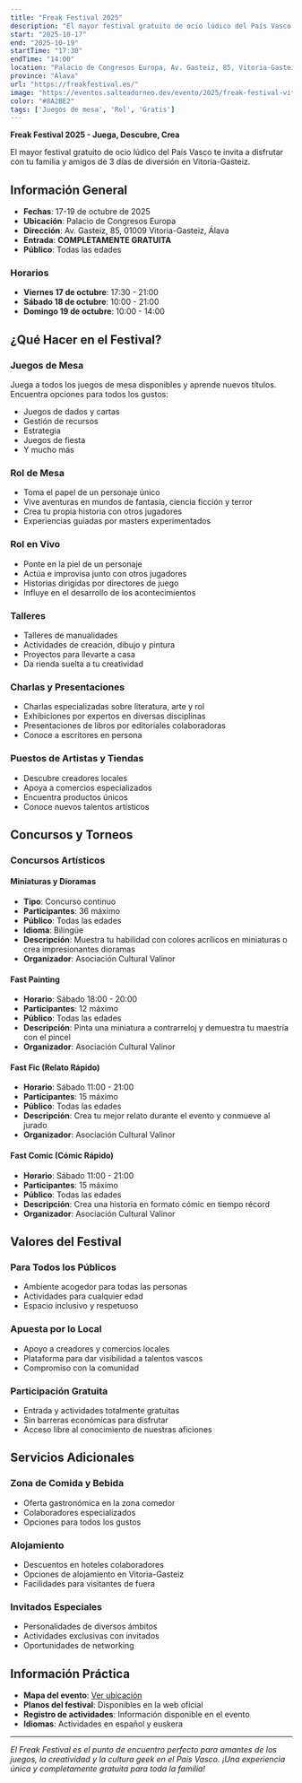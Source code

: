 ```yaml
---
title: "Freak Festival 2025"
description: "El mayor festival gratuito de ocio lúdico del País Vasco. Tres días de diversión con juegos de mesa, rol, talleres, charlas, concursos y actividades para toda la familia en Vitoria-Gasteiz."
start: "2025-10-17"
end: "2025-10-19"
startTime: "17:30"
endTime: "14:00"
location: "Palacio de Congresos Europa, Av. Gasteiz, 85, Vitoria-Gasteiz"
province: "Álava"
url: "https://freakfestival.es/"
image: "https://eventos.salteadorneo.dev/evento/2025/freak-festival-vitoria.png"
color: "#8A2BE2"
tags: ['Juegos de mesa', 'Rol', 'Gratis']
---
```


**Freak Festival 2025 - Juega, Descubre, Crea**

El mayor festival gratuito de ocio lúdico del País Vasco te invita a disfrutar con tu familia y amigos de 3 días de diversión en Vitoria-Gasteiz.

## Información General

- **Fechas**: 17-19 de octubre de 2025
- **Ubicación**: Palacio de Congresos Europa
- **Dirección**: Av. Gasteiz, 85, 01009 Vitoria-Gasteiz, Álava
- **Entrada**: **COMPLETAMENTE GRATUITA**
- **Público**: Todas las edades

### Horarios

- **Viernes 17 de octubre**: 17:30 - 21:00
- **Sábado 18 de octubre**: 10:00 - 21:00
- **Domingo 19 de octubre**: 10:00 - 14:00

## ¿Qué Hacer en el Festival?

### Juegos de Mesa
Juega a todos los juegos de mesa disponibles y aprende nuevos títulos. Encuentra opciones para todos los gustos:
- Juegos de dados y cartas
- Gestión de recursos
- Estrategia
- Juegos de fiesta
- Y mucho más

### Rol de Mesa
- Toma el papel de un personaje único
- Vive aventuras en mundos de fantasía, ciencia ficción y terror
- Crea tu propia historia con otros jugadores
- Experiencias guiadas por masters experimentados

### Rol en Vivo
- Ponte en la piel de un personaje
- Actúa e improvisa junto con otros jugadores
- Historias dirigidas por directores de juego
- Influye en el desarrollo de los acontecimientos

### Talleres
- Talleres de manualidades
- Actividades de creación, dibujo y pintura
- Proyectos para llevarte a casa
- Da rienda suelta a tu creatividad

### Charlas y Presentaciones
- Charlas especializadas sobre literatura, arte y rol
- Exhibiciones por expertos en diversas disciplinas
- Presentaciones de libros por editoriales colaboradoras
- Conoce a escritores en persona

### Puestos de Artistas y Tiendas
- Descubre creadores locales
- Apoya a comercios especializados
- Encuentra productos únicos
- Conoce nuevos talentos artísticos

## Concursos y Torneos

### Concursos Artísticos

#### Miniaturas y Dioramas
- **Tipo**: Concurso continuo
- **Participantes**: 36 máximo
- **Público**: Todas las edades
- **Idioma**: Bilingüe
- **Descripción**: Muestra tu habilidad con colores acrílicos en miniaturas o crea impresionantes dioramas
- **Organizador**: Asociación Cultural Valinor

#### Fast Painting
- **Horario**: Sábado 18:00 - 20:00
- **Participantes**: 12 máximo
- **Público**: Todas las edades
- **Descripción**: Pinta una miniatura a contrarreloj y demuestra tu maestría con el pincel
- **Organizador**: Asociación Cultural Valinor

#### Fast Fic (Relato Rápido)
- **Horario**: Sábado 11:00 - 21:00
- **Participantes**: 15 máximo
- **Público**: Todas las edades
- **Descripción**: Crea tu mejor relato durante el evento y conmueve al jurado
- **Organizador**: Asociación Cultural Valinor

#### Fast Comic (Cómic Rápido)
- **Horario**: Sábado 11:00 - 21:00
- **Participantes**: 15 máximo
- **Público**: Todas las edades
- **Descripción**: Crea una historia en formato cómic en tiempo récord
- **Organizador**: Asociación Cultural Valinor

## Valores del Festival

### Para Todos los Públicos
- Ambiente acogedor para todas las personas
- Actividades para cualquier edad
- Espacio inclusivo y respetuoso

### Apuesta por lo Local
- Apoyo a creadores y comercios locales
- Plataforma para dar visibilidad a talentos vascos
- Compromiso con la comunidad

### Participación Gratuita
- Entrada y actividades totalmente gratuitas
- Sin barreras económicas para disfrutar
- Acceso libre al conocimiento de nuestras aficiones

## Servicios Adicionales

### Zona de Comida y Bebida
- Oferta gastronómica en la zona comedor
- Colaboradores especializados
- Opciones para todos los gustos

### Alojamiento
- Descuentos en hoteles colaboradores
- Opciones de alojamiento en Vitoria-Gasteiz
- Facilidades para visitantes de fuera

### Invitados Especiales
- Personalidades de diversos ámbitos
- Actividades exclusivas con invitados
- Oportunidades de networking

## Información Práctica

- **Mapa del evento**: [Ver ubicación](https://goo.gl/maps/KvYQ6pMJYgf7cYjq5)
- **Planos del festival**: Disponibles en la web oficial
- **Registro de actividades**: Información disponible en el evento
- **Idiomas**: Actividades en español y euskera

---

*El Freak Festival es el punto de encuentro perfecto para amantes de los juegos, la creatividad y la cultura geek en el País Vasco. ¡Una experiencia única y completamente gratuita para toda la familia!*
